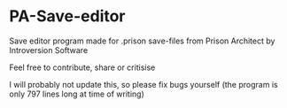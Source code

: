 # PA-Save-editor
Save editor program made for .prison save-files from Prison Architect by Introversion Software

Feel free to contribute, share or critisise

I will probably not update this, so please fix bugs yourself (the program is only 797 lines long at time of writing)
